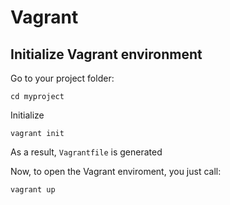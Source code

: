 # Vagrant

## Initialize Vagrant environment

Go to your project folder:

    cd myproject
    
Initialize

    vagrant init
    
As a result, `Vagrantfile` is generated

Now, to open the Vagrant enviroment, you just call:

    vagrant up
